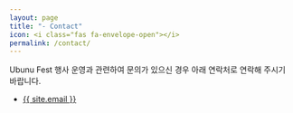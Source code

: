 ```yaml
---
layout: page
title: "- Contact"
icon: <i class="fas fa-envelope-open"></i>
permalink: /contact/
---
```

Ubunu Fest 행사 운영과 관련하여 문의가 있으신 경우 아래 연락처로 연락해 주시기 바랍니다.

- [{{ site.email }}](mailto:korea.ubuntu@gmail.com)
